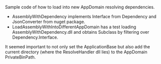 Sample code of how to load into new AppDomain resolving dependencies.

- AssemblyWithDependency implements Interface from Dependency and JsonConverter from nuget package.
- LoadAssemblyWithIntoDifferentAppDomain has a test loading AssemblyWithDependency.dll and obtains Subclass by filtering over Dependency.Interface.

It seemed important to not only set the ApplicationBase but also add the current directory (where the ResolveHandler dll lies) to the AppDomain PrivateBinPath.